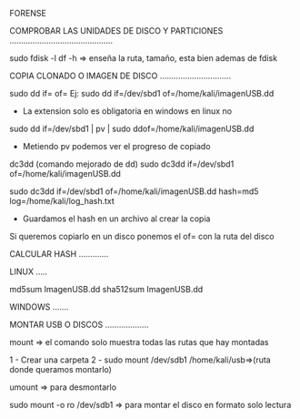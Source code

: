 FORENSE

COMPROBAR LAS UNIDADES DE DISCO Y PARTICIONES
.............................................

sudo fdisk -l 
df -h => enseña la ruta, tamaño, esta bien ademas de fdisk

COPIA CLONADO O IMAGEN DE DISCO
...............................

sudo dd if=<Ruta> of=<Ruta>
  Ej: sudo dd if=/dev/sbd1 of=/home/kali/imagenUSB.dd
  * La extension solo es obligatoria en windows en linux no

sudo dd if=/dev/sbd1 | pv | sudo ddof=/home/kali/imagenUSB.dd
  - Metiendo pv podemos ver el progreso de copiado

dc3dd (comando mejorado de dd)
sudo dc3dd if=/dev/sbd1 of=/home/kali/imagenUSB.dd

sudo dc3dd if=/dev/sbd1 of=/home/kali/imagenUSB.dd hash=md5 log=/home/kali/log_hash.txt
  - Guardamos el hash en un archivo al crear la copia

Si queremos copiarlo en un disco ponemos el of= con la ruta del disco

CALCULAR HASH
.............

  LINUX
  .....

  md5sum ImagenUSB.dd
  sha512sum ImagenUSB.dd

  WINDOWS
  .......


  MONTAR USB O DISCOS
  ...................

  mount => el comando solo muestra todas las rutas que hay montadas

  1 - Crear una carpeta
  2 - sudo mount /dev/sdb1 /home/kali/usb=>(ruta donde queramos montarlo)

  umount <Ruta> => para desmontarlo

  sudo mount -o ro /dev/sdb1 => para montar el disco en formato solo lectura
  
